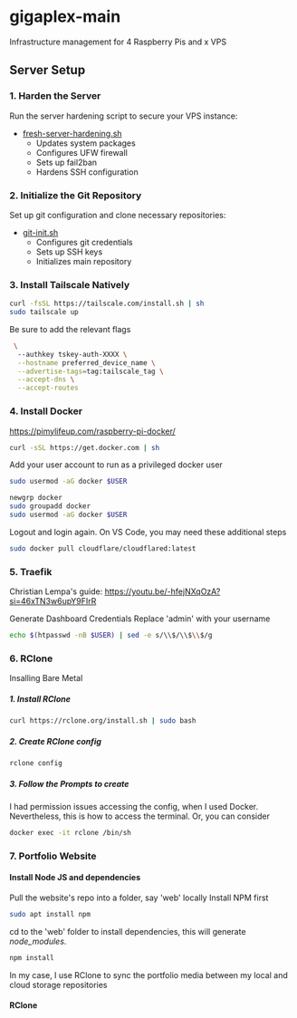 # gigaplex-main
Infrastructure management for 4 Raspberry Pis and x VPS

## Server Setup

### 1. Harden the Server
Run the server hardening script to secure your VPS instance:
- [fresh-server-hardening.sh](fresh-server-hardening.sh)
  - Updates system packages
  - Configures UFW firewall
  - Sets up fail2ban
  - Hardens SSH configuration

### 2. Initialize the Git Repository
Set up git configuration and clone necessary repositories:
- [git-init.sh](./git-init.sh)
  - Configures git credentials
  - Sets up SSH keys
  - Initializes main repository

### 3. Install Tailscale Natively
```bash
curl -fsSL https://tailscale.com/install.sh | sh
sudo tailscale up
```
Be sure to add the relevant flags
```bash
 \
  --authkey tskey-auth-XXXX \
  --hostname preferred_device_name \
  --advertise-tags=tag:tailscale_tag \
  --accept-dns \
  --accept-routes
```
### 4. Install Docker
https://pimylifeup.com/raspberry-pi-docker/

```bash
curl -sSL https://get.docker.com | sh
```
Add your user account to run as a privileged docker user
```bash
sudo usermod -aG docker $USER
```
```bash
newgrp docker
sudo groupadd docker
sudo usermod -aG docker $USER
```
Logout and login again.
On VS Code, you may need these additional steps
```bash
sudo docker pull cloudflare/cloudflared:latest
```
### 5. Traefik
Christian Lempa's guide: https://youtu.be/-hfejNXqOzA?si=46xTN3w6upY9FIrR

Generate Dashboard Credentials
Replace 'admin' with your username
```bash
echo $(htpasswd -nB $USER) | sed -e s/\\$/\\$\\$/g
```

### 6. RClone
Insalling Bare Metal
##### 1. Install RClone
```bash
curl https://rclone.org/install.sh | sudo bash
```
##### 2. Create RClone config
```bash
rclone config
```
##### 3. Follow the Prompts to create
I had permission issues accessing the config, when I used Docker. Nevertheless, this is how to access the terminal.
Or, you can consider 
```bash
docker exec -it rclone /bin/sh
```

### 7. Portfolio Website

#### Install Node JS and dependencies
Pull the website's repo into a folder, say 'web' locally
Install NPM first
```bash
sudo apt install npm
```
cd to the 'web' folder to install dependencies, this will generate *node_modules*.
```bash
npm install
```

In my case, I use RClone to sync the portfolio media between my local and cloud storage repositories
#### RClone

